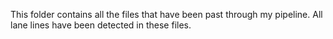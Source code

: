 This folder contains all the files that have been past through my pipeline. All lane lines have been detected in these files.
